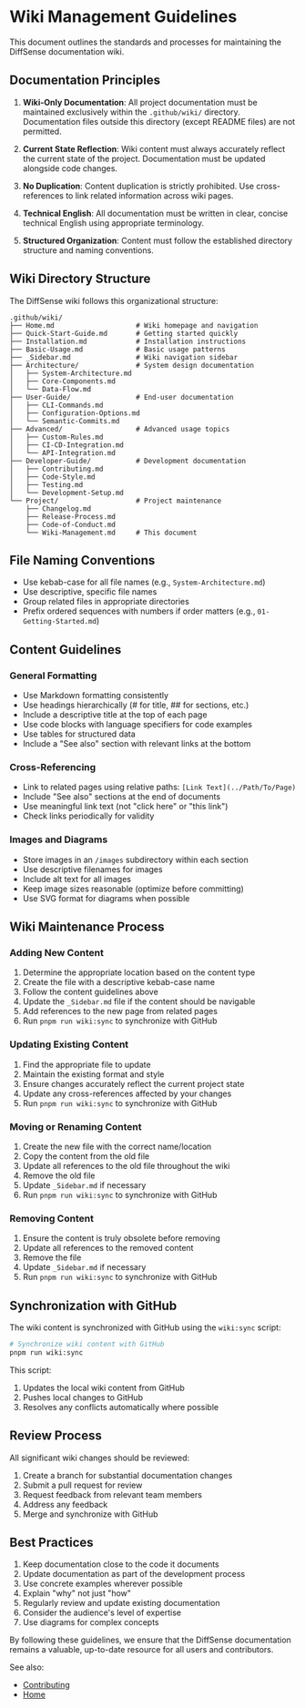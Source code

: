 # Wiki Management Guidelines

This document outlines the standards and processes for maintaining the DiffSense documentation wiki.

## Documentation Principles

1. **Wiki-Only Documentation**: All project documentation must be maintained exclusively within the `.github/wiki/` directory. Documentation files outside this directory (except README files) are not permitted.

2. **Current State Reflection**: Wiki content must always accurately reflect the current state of the project. Documentation must be updated alongside code changes.

3. **No Duplication**: Content duplication is strictly prohibited. Use cross-references to link related information across wiki pages.

4. **Technical English**: All documentation must be written in clear, concise technical English using appropriate terminology.

5. **Structured Organization**: Content must follow the established directory structure and naming conventions.

## Wiki Directory Structure

The DiffSense wiki follows this organizational structure:

```
.github/wiki/
├── Home.md                    # Wiki homepage and navigation
├── Quick-Start-Guide.md       # Getting started quickly
├── Installation.md            # Installation instructions
├── Basic-Usage.md             # Basic usage patterns
├── _Sidebar.md                # Wiki navigation sidebar
├── Architecture/              # System design documentation
│   ├── System-Architecture.md
│   ├── Core-Components.md
│   └── Data-Flow.md
├── User-Guide/                # End-user documentation
│   ├── CLI-Commands.md
│   ├── Configuration-Options.md
│   └── Semantic-Commits.md
├── Advanced/                  # Advanced usage topics
│   ├── Custom-Rules.md
│   ├── CI-CD-Integration.md
│   └── API-Integration.md
├── Developer-Guide/           # Development documentation
│   ├── Contributing.md
│   ├── Code-Style.md
│   ├── Testing.md
│   └── Development-Setup.md
└── Project/                   # Project maintenance
    ├── Changelog.md
    ├── Release-Process.md
    ├── Code-of-Conduct.md
    └── Wiki-Management.md     # This document
```

## File Naming Conventions

- Use kebab-case for all file names (e.g., `System-Architecture.md`)
- Use descriptive, specific file names
- Group related files in appropriate directories
- Prefix ordered sequences with numbers if order matters (e.g., `01-Getting-Started.md`)

## Content Guidelines

### General Formatting

- Use Markdown formatting consistently
- Use headings hierarchically (# for title, ## for sections, etc.)
- Include a descriptive title at the top of each page
- Use code blocks with language specifiers for code examples
- Use tables for structured data
- Include a "See also" section with relevant links at the bottom

### Cross-Referencing

- Link to related pages using relative paths: `[Link Text](../Path/To/Page)`
- Include "See also" sections at the end of documents
- Use meaningful link text (not "click here" or "this link")
- Check links periodically for validity

### Images and Diagrams

- Store images in an `/images` subdirectory within each section
- Use descriptive filenames for images
- Include alt text for all images
- Keep image sizes reasonable (optimize before committing)
- Use SVG format for diagrams when possible

## Wiki Maintenance Process

### Adding New Content

1. Determine the appropriate location based on the content type
2. Create the file with a descriptive kebab-case name
3. Follow the content guidelines above
4. Update the `_Sidebar.md` file if the content should be navigable
5. Add references to the new page from related pages
6. Run `pnpm run wiki:sync` to synchronize with GitHub

### Updating Existing Content

1. Find the appropriate file to update
2. Maintain the existing format and style
3. Ensure changes accurately reflect the current project state
4. Update any cross-references affected by your changes
5. Run `pnpm run wiki:sync` to synchronize with GitHub

### Moving or Renaming Content

1. Create the new file with the correct name/location
2. Copy the content from the old file
3. Update all references to the old file throughout the wiki
4. Remove the old file
5. Update `_Sidebar.md` if necessary
6. Run `pnpm run wiki:sync` to synchronize with GitHub

### Removing Content

1. Ensure the content is truly obsolete before removing
2. Update all references to the removed content
3. Remove the file
4. Update `_Sidebar.md` if necessary
5. Run `pnpm run wiki:sync` to synchronize with GitHub

## Synchronization with GitHub

The wiki content is synchronized with GitHub using the `wiki:sync` script:

```bash
# Synchronize wiki content with GitHub
pnpm run wiki:sync
```

This script:
1. Updates the local wiki content from GitHub
2. Pushes local changes to GitHub
3. Resolves any conflicts automatically where possible

## Review Process

All significant wiki changes should be reviewed:

1. Create a branch for substantial documentation changes
2. Submit a pull request for review
3. Request feedback from relevant team members
4. Address any feedback
5. Merge and synchronize with GitHub

## Best Practices

1. Keep documentation close to the code it documents
2. Update documentation as part of the development process
3. Use concrete examples wherever possible
4. Explain "why" not just "how"
5. Regularly review and update existing documentation
6. Consider the audience's level of expertise
7. Use diagrams for complex concepts

By following these guidelines, we ensure that the DiffSense documentation remains a valuable, up-to-date resource for all users and contributors.

See also:
- [Contributing](../Developer-Guide/Contributing)
- [Home](../Home)
